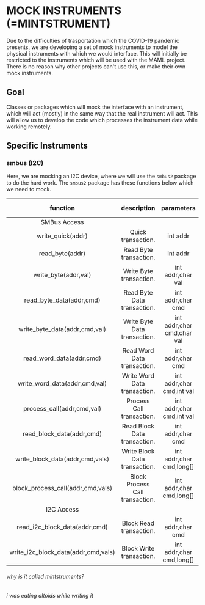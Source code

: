# MOCK INSTRUMENTS (=MINTSTRUMENT)

Due to the difficulties of trasportation which the COVID-19 pandemic presents, we are developing a set of mock
instruments to model the physical instruments with which we would interface. This will initially be restricted
to the instruments which will be used with the MAML project. There is no reason why other projects can't use
this, or make their own mock instruments.

## Goal

Classes or packages which will mock the interface with an instrument, which will act (mostly) in the same way
that the real instrument will act. This will allow us to develop the code which processes the instrument data
while working remotely.

## Specific Instruments

### smbus (I2C) 

Here, we are mocking an I2C device, where we will use the `smbus2` package to do the hard work.
The `smbus2` package has these functions below which we need to mock.

function              |           description           |         parameters         | return value |
|:-----------------------------------:|:-------------------------------:|:--------------------------:|:------------:|
|             SMBus Access            |                                 |                            |              |
| write_quick(addr)                   | Quick transaction.              | int addr                   | long         |
| read_byte(addr)                     | Read Byte transaction.          | int addr                   | long         |
| write_byte(addr,val)                | Write Byte transaction.         | int addr,char val          | long         |
| read_byte_data(addr,cmd)            | Read Byte Data transaction.     | int addr,char cmd          | long         |
| write_byte_data(addr,cmd,val)       | Write Byte Data transaction.    | int addr,char cmd,char val | long         |
| read_word_data(addr,cmd)            | Read Word Data transaction.     | int addr,char cmd          | long         |
| write_word_data(addr,cmd,val)       | Write Word Data transaction.    | int addr,char cmd,int val  | long         |
| process_call(addr,cmd,val)          | Process Call transaction.       | int addr,char cmd,int val  | long         |
| read_block_data(addr,cmd)           | Read Block Data transaction.    | int addr,char cmd          | long[]       |
| write_block_data(addr,cmd,vals)     | Write Block Data transaction.   | int addr,char cmd,long[]   | None         |
| block_process_call(addr,cmd,vals)   | Block Process Call transaction. | int addr,char cmd,long[]   | long[]       |
|              I2C Access             |                                 |                            |              |
| read_i2c_block_data(addr,cmd)       | Block Read transaction.         | int addr,char cmd          | long[]       |
| write_i2c_block_data(addr,cmd,vals) | Block Write transaction.        | int addr,char cmd,long[]   | None         |



###### why is it called mintstruments?
###### i was eating altoids while writing it
